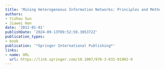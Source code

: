 ```yaml
---
title: 'Mining Heterogeneous Information Networks: Principles and Methodologies'
authors:
- Yizhou Sun
- Jiawei Han
date: '2012-01-01'
publishDate: '2024-09-13T09:52:59.305372Z'
publication_types:
- book
publication: '*Springer International Publishing*'
links:
- name: URL
  url: https://link.springer.com/10.1007/978-3-031-01902-9
---
```

